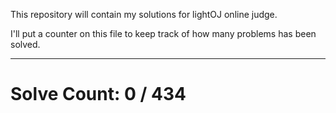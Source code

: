 This repository will contain my solutions for lightOJ online judge.

I'll put a counter on this file to keep track of how many problems has been solved.

---
# Solve Count: 0 / 434
